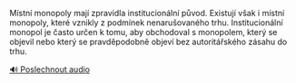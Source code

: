 
Místní monopoly mají zpravidla institucionální původ. Existují však i místní monopoly, které vznikly z podmínek nenarušovaného trhu. Institucionální monopol je často určen k tomu, aby obchodoval s monopolem, který se objevil nebo který se pravděpodobně objeví bez autoritářského zásahu do trhu.

[🔊 Poslechnout audio](/data/7-paragraphs/audio/chapter_67/para_005-Mstn-monopoly-maj-zpravidla-institucionln-pv.mp3)
